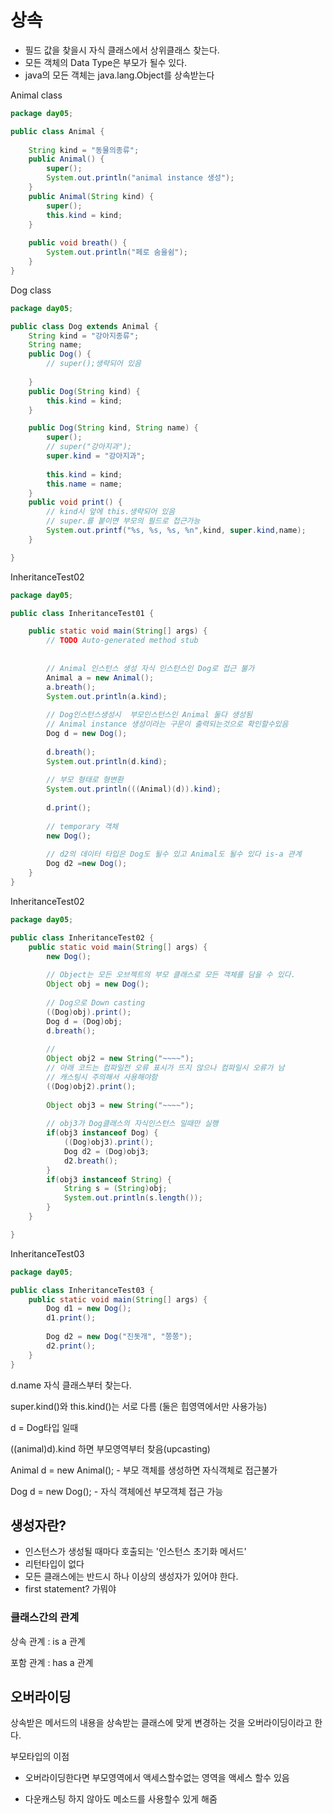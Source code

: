 # 상속

- 필드 값을 찾을시 자식 클래스에서 상위클래스 찾는다.
- 모든 객체의 Data Type은 부모가 될수 있다.
- java의 모든 객체는 java.lang.Object를 상속받는다

Animal class

```java
package day05;

public class Animal {
	
	String kind = "동물의종류";
	public Animal() {
		super();
		System.out.println("animal instance 생성");
	}
	public Animal(String kind) {
		super();
		this.kind = kind;
	}
	
	public void breath() {
		System.out.println("페로 숨을쉼");
	}
}


```
Dog class

```java
package day05;

public class Dog extends Animal {
	String kind = "강아지종류";
	String name;
	public Dog() {
		// super();생략되어 있음 
		
	}
	public Dog(String kind) {
		this.kind = kind;
	}

	public Dog(String kind, String name) {
		super();
		// super("강아지과"); 
		super.kind = "강아지과";
		
		this.kind = kind;
		this.name = name;
	}
	public void print() {
		// kind시 앞에 this.생략되어 있음
		// super.를 붙이면 부모의 필드로 접근가능
		System.out.printf("%s, %s, %s, %n",kind, super.kind,name);
	}

}
```

InheritanceTest02

```java
package day05;

public class InheritanceTest01 {

	public static void main(String[] args) {
		// TODO Auto-generated method stub
		
		
		// Animal 인스턴스 생성 자식 인스턴스인 Dog로 접근 불가
		Animal a = new Animal();
		a.breath();
		System.out.println(a.kind);
		
		// Dog인스턴스생성시  부모인스턴스인 Animal 둘다 생성됨 
		// Animal instance 생성이라는 구문이 출력되는것으로 확인할수있음
		Dog d = new Dog();
		
		d.breath();
		System.out.println(d.kind);
		
		// 부모 형태로 형변환
		System.out.println(((Animal)(d)).kind);
		
		d.print();
		
		// temporary 객체 
		new Dog();
		
		// d2의 데이터 타입은 Dog도 될수 있고 Animal도 될수 있다 is-a 관계
		Dog d2 =new Dog();
	}
}

```

InheritanceTest02

```java
package day05;

public class InheritanceTest02 {
	public static void main(String[] args) {
		new Dog();
		
		// Object는 모든 오브젝트의 부모 클래스로 모든 객체를 담을 수 있다.
		Object obj = new Dog();
		
		// Dog으로 Down casting
		((Dog)obj).print();
		Dog d = (Dog)obj;
		d.breath();
		
		//
		Object obj2 = new String("~~~~");
		// 아래 코드는 컴파일전 오류 표시가 뜨지 않으나 컴파일시 오류가 남
        // 캐스팅시 주의해서 사용해야함
		((Dog)obj2).print();
		
		Object obj3 = new String("~~~~");
		
		// obj3가 Dog클래스의 자식인스턴스 일때만 실행
		if(obj3 instanceof Dog) {
			((Dog)obj3).print();
			Dog d2 = (Dog)obj3;
			d2.breath();
		}
		if(obj3 instanceof String) {
			String s = (String)obj;
			System.out.println(s.length());
		}
	}

}

```

InheritanceTest03

```java
package day05;

public class InheritanceTest03 {
	public static void main(String[] args) {
		Dog d1 = new Dog();
		d1.print();
		
		Dog d2 = new Dog("진돗개", "쫑쫑");
		d2.print();
	}
}
```



d.name 자식 클래스부터 찾는다.

super.kind()와 this.kind()는 서로 다름 (둘은 힙영역에서만 사용가능)



d = Dog타입 일때

((animal)d).kind 하면 부모영역부터 찾음(upcasting)

Animal d = new Animal();  - 부모 객체를 생성하면 자식객체로 접근불가

Dog d = new Dog(); - 자식 객체에선 부모객체 접근 가능







## 생성자란?

- 인스턴스가 생성될 때마다 호출되는 '인스턴스 초기화 메서드'
- 리턴타입이 없다
- 모든 클래스에는 반드시 하나 이상의 생성자가 있어야 한다.
- first statement? 가뭐야



### 클래스간의 관계

상속 관계 : is a 관계

포함 관계 : has a 관계



## 오버라이딩

상속받은 메서드의 내용을 상속받는 클래스에 맞게 변경하는 것을 오버라이딩이라고 한다.



부모타입의 이점

- 오버라이딩한다면 부모영역에서 액세스할수없는 영역을 액세스 할수 있음

- 다운캐스팅 하지 않아도 메소드를 사용할수 있게 해줌










